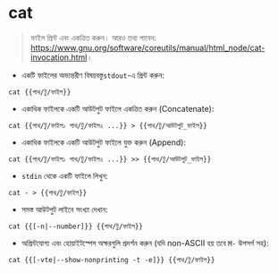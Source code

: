 # cat

> ফাইল প্রিন্ট এবং একত্রিত করুন।
> আরও তথ্য পাবেন: <https://www.gnu.org/software/coreutils/manual/html_node/cat-invocation.html>।

- একটি ফাইলের অভ্যন্তরীণ বিষয়বস্তু`stdout`-এ প্রিন্ট করুন:

`cat {{পাথ/টু/ফাইল}}`

- একাধিক ফাইলকে একটি আউটপুট ফাইলে একত্রিত করুন (Concatenate):

`cat {{পাথ/টু/ফাইল১ পাথ/টু/ফাইল২ ...}} > {{পাথ/টু/আউটপুট_ফাইল}}`

- একাধিক ফাইলকে একটি আউটপুট ফাইলে যুক্ত করুন (Append):

`cat {{পাথ/টু/ফাইল১ পাথ/টু/ফাইল২ ...}} >> {{পাথ/টু/আউটপুট_ফাইল}}`

- `stdin` থেকে একটি ফাইলে লিখুন:

`cat - > {{পাথ/টু/ফাইল}}`

- সমস্ত আউটপুট লাইনে সংখ্যা দেখান:

`cat {{[-n|--number]}} {{পাথ/টু/ফাইল}}`

- অপ্রিন্টযোগ্য এবং হোয়াইটস্পেস অক্ষরগুলি প্রদর্শন করুন (যদি non-ASCII হয় তবে `M-` উপসর্গ সহ):

`cat {{[-vte|--show-nonprinting -t -e]}} {{পাথ/টু/ফাইল}}`
